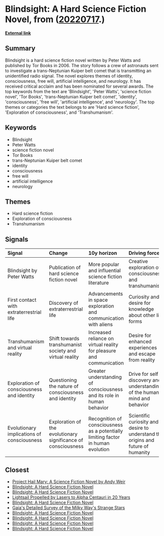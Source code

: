 # __Blindsight: A Hard Science Fiction Novel__, from ([20220717](https://kghosh.substack.com/p/20220717).)

__[External link](https://en.wikipedia.org/wiki/Blindsight_(Watts_novel))__



## Summary

Blindsight is a hard science fiction novel written by Peter Watts and published by Tor Books in 2006. The story follows a crew of astronauts sent to investigate a trans-Neptunian Kuiper belt comet that is transmitting an unidentified radio signal. The novel explores themes of identity, consciousness, free will, artificial intelligence, and neurology. It has received critical acclaim and has been nominated for several awards. The top keywords from the text are 'Blindsight', 'Peter Watts', 'science fiction novel', 'Tor Books', 'trans-Neptunian Kuiper belt comet', 'identity', 'consciousness', 'free will', 'artificial intelligence', and 'neurology'. The top themes or categories the text belongs to are 'Hard science fiction', 'Exploration of consciousness', and 'Transhumanism'.

## Keywords

* Blindsight
* Peter Watts
* science fiction novel
* Tor Books
* trans-Neptunian Kuiper belt comet
* identity
* consciousness
* free will
* artificial intelligence
* neurology

## Themes

* Hard science fiction
* Exploration of consciousness
* Transhumanism

## Signals

| Signal                                     | Change                                                        | 10y horizon                                                                      | Driving force                                                                    |
|:-------------------------------------------|:--------------------------------------------------------------|:---------------------------------------------------------------------------------|:---------------------------------------------------------------------------------|
| Blindsight by Peter Watts                  | Publication of hard science fiction novel                     | More popular and influential science fiction literature                          | Creative exploration of consciousness and transhumanism                          |
| First contact with extraterrestrial life   | Discovery of extraterrestrial life                            | Advancements in space exploration and communication with aliens                  | Curiosity and desire for knowledge about other life forms                        |
| Transhumanism and virtual reality          | Shift towards transhumanist society and virtual reality       | Increased reliance on virtual reality for pleasure and communication             | Desire for enhanced experiences and escape from reality                          |
| Exploration of consciousness and identity  | Questioning the nature of consciousness and identity          | Greater understanding of consciousness and its role in human behavior            | Drive for self-discovery and understanding of the human mind and behavior        |
| Evolutionary implications of consciousness | Exploration of the evolutionary significance of consciousness | Recognition of consciousness as a potentially limiting factor in human evolution | Scientific curiosity and desire to understand the origins and future of humanity |

## Closest

* [Project Hail Mary: A Science Fiction Novel by Andy Weir](68b115eb29e9ef169ba04736821c9a8f)
* [Blindsight: A Hard Science Fiction Novel](a4764a556583ffec51fa91aa3564e777)
* [Blindsight: A Hard Science Fiction Novel](a4764a556583ffec51fa91aa3564e777)
* [Lightsail Propelled by Lasers to Alpha Centauri in 20 Years](ab18ee2e57a56da09f778c9640a935df)
* [Blindsight: A Hard Science Fiction Novel](a4764a556583ffec51fa91aa3564e777)
* [Gaia's Detailed Survey of the Milky Way's Strange Stars](1ab0b67f876bff9275b2dbb3a7f3442c)
* [Blindsight: A Hard Science Fiction Novel](a4764a556583ffec51fa91aa3564e777)
* [Blindsight: A Hard Science Fiction Novel](a4764a556583ffec51fa91aa3564e777)
* [Blindsight: A Hard Science Fiction Novel](a4764a556583ffec51fa91aa3564e777)
* [Blindsight: A Hard Science Fiction Novel](a4764a556583ffec51fa91aa3564e777)